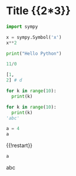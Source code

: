 # Title {{2*3}}

```python
import sympy
```

```python
x = sympy.Symbol('x')
x**2
```

```python
print("Hello Python")
```

```python
11/0
```

```python
[1,
2] # d
```

```python
for k in range(10):
  print(k)
```

```python
for k in range(10):
  print(k)
'abc'
```

```python
a = 4
a
```

{{!restart}}

```python
a
```


<!--break-->

abc
